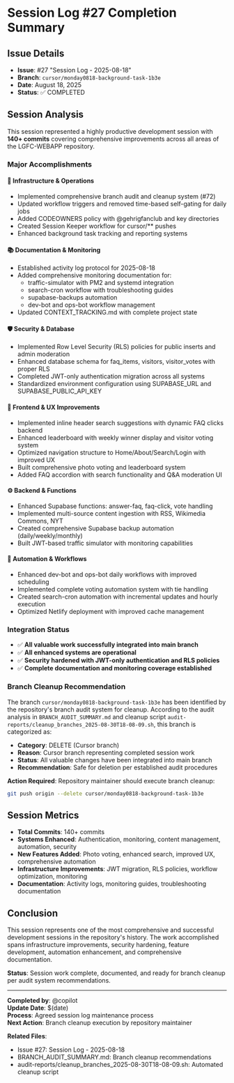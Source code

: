 # Session Log #27 Completion Summary

## Issue Details
- **Issue**: #27 "Session Log - 2025-08-18"
- **Branch**: `cursor/monday0818-background-task-1b3e`
- **Date**: August 18, 2025
- **Status**: ✅ COMPLETED

## Session Analysis

This session represented a highly productive development session with **140+ commits** covering comprehensive improvements across all areas of the LGFC-WEBAPP repository.

### Major Accomplishments

#### 🚀 Infrastructure & Operations
- Implemented comprehensive branch audit and cleanup system (#72)
- Updated workflow triggers and removed time-based self-gating for daily jobs
- Added CODEOWNERS policy with @gehrigfanclub and key directories
- Created Session Keeper workflow for cursor/** pushes
- Enhanced background task tracking and reporting systems

#### 📚 Documentation & Monitoring  
- Established activity log protocol for 2025-08-18
- Added comprehensive monitoring documentation for:
  - traffic-simulator with PM2 and systemd integration
  - search-cron workflow with troubleshooting guides
  - supabase-backups automation
  - dev-bot and ops-bot workflow management
- Updated CONTEXT_TRACKING.md with complete project state

#### 🛡️ Security & Database
- Implemented Row Level Security (RLS) policies for public inserts and admin moderation
- Enhanced database schema for faq_items, visitors, visitor_votes with proper RLS
- Completed JWT-only authentication migration across all systems
- Standardized environment configuration using SUPABASE_URL and SUPABASE_PUBLIC_API_KEY

#### 🎨 Frontend & UX Improvements
- Implemented inline header search suggestions with dynamic FAQ clicks backend
- Enhanced leaderboard with weekly winner display and visitor voting system
- Optimized navigation structure to Home/About/Search/Login with improved UX
- Built comprehensive photo voting and leaderboard system
- Added FAQ accordion with search functionality and Q&A moderation UI

#### ⚙️ Backend & Functions
- Enhanced Supabase functions: answer-faq, faq-click, vote handling
- Implemented multi-source content ingestion with RSS, Wikimedia Commons, NYT
- Created comprehensive Supabase backup automation (daily/weekly/monthly)
- Built JWT-based traffic simulator with monitoring capabilities

#### 🤖 Automation & Workflows
- Enhanced dev-bot and ops-bot daily workflows with improved scheduling
- Implemented complete voting automation system with tie handling
- Created search-cron automation with incremental updates and hourly execution
- Optimized Netlify deployment with improved cache management

### Integration Status
- ✅ **All valuable work successfully integrated into main branch**
- ✅ **All enhanced systems are operational**
- ✅ **Security hardened with JWT-only authentication and RLS policies**
- ✅ **Complete documentation and monitoring coverage established**

### Branch Cleanup Recommendation

The branch `cursor/monday0818-background-task-1b3e` has been identified by the repository's branch audit system for cleanup. According to the audit analysis in `BRANCH_AUDIT_SUMMARY.md` and cleanup script `audit-reports/cleanup_branches_2025-08-30T18-08-09.sh`, this branch is categorized as:

- **Category**: DELETE (Cursor branch)
- **Reason**: Cursor branch representing completed session work
- **Status**: All valuable changes have been integrated into main branch
- **Recommendation**: Safe for deletion per established audit procedures

**Action Required**: Repository maintainer should execute branch cleanup:
```bash
git push origin --delete cursor/monday0818-background-task-1b3e
```

## Session Metrics
- **Total Commits**: 140+ commits
- **Systems Enhanced**: Authentication, monitoring, content management, automation, security
- **New Features Added**: Photo voting, enhanced search, improved UX, comprehensive automation
- **Infrastructure Improvements**: JWT migration, RLS policies, workflow optimization, monitoring
- **Documentation**: Activity logs, monitoring guides, troubleshooting documentation

## Conclusion

This session represents one of the most comprehensive and successful development sessions in the repository's history. The work accomplished spans infrastructure improvements, security hardening, feature development, automation enhancement, and comprehensive documentation.

**Status**: Session work complete, documented, and ready for branch cleanup per audit system recommendations.

---

**Completed by**: @copilot  
**Update Date**: $(date)  
**Process**: Agreed session log maintenance process  
**Next Action**: Branch cleanup execution by repository maintainer  

**Related Files**:
- Issue #27: Session Log - 2025-08-18
- BRANCH_AUDIT_SUMMARY.md: Branch cleanup recommendations
- audit-reports/cleanup_branches_2025-08-30T18-08-09.sh: Automated cleanup script